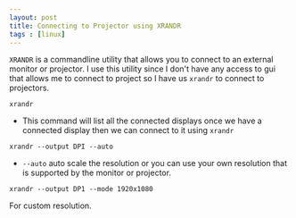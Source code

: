 ```yaml
---
layout: post
title: Connecting to Projector using XRANDR
tags : [linux]
---
```


`XRANDR` is a commandline utility that allows you to connect to an external monitor or projector. I use this utility since I don't have any access to gui that allows me to connect to project so I have us `xrandr` to connect to projectors.

```console
xrandr
```

- This command will list all the connected displays once we have a connected display then we can connect to it using `xrandr`

```console
xrandr --output DPI --auto
```

- `--auto` auto scale the resolution or you can use your own resolution that is supported by the monitor or projector. 

```console
xrandr --output DP1 --mode 1920x1080
```

For custom resolution.
